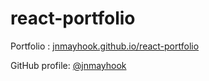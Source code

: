 # react-portfolio

Portfolio : [jnmayhook.github.io/react-portfolio](https://jnmayhook.github.io/React-Portfolio/)

GitHub profile: [@jnmayhook](https://github.com/jnmayhook)